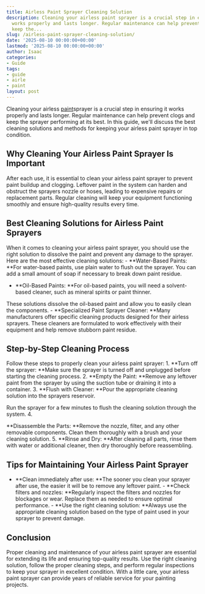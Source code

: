 ```yaml
---
title: Airless Paint Sprayer Cleaning Solution
description: Cleaning your airless paint sprayer is a crucial step in ensuring it
  works properly and lasts longer. Regular maintenance can help prevent clogs and
  keep the...
slug: /airless-paint-sprayer-cleaning-solution/
date: '2025-08-10 00:00:00+00:00'
lastmod: '2025-08-10 00:00:00+00:00'
author: Isaac
categories:
- Guide
tags:
- guide
- airle
- paint
layout: post
---
```

Cleaning your airless [paint](https://pestpolicy.com/airless-paint-sprayer-tips/)sprayer is a crucial step in ensuring it works properly and lasts longer. Regular maintenance can help prevent clogs and keep the sprayer performing at its best. In this guide, we'll discuss the best cleaning solutions and methods for keeping your airless paint sprayer in top condition.

##  Why Cleaning Your Airless Paint Sprayer Is Important

After each use, it is essential to clean your airless paint sprayer to prevent paint buildup and clogging. Leftover paint in the system can harden and obstruct the sprayers nozzle or hoses, leading to expensive repairs or replacement parts. Regular cleaning will keep your equipment functioning smoothly and ensure high-quality results every time.

##  Best Cleaning Solutions for Airless Paint Sprayers

When it comes to cleaning your airless paint sprayer, you should use the right solution to dissolve the paint and prevent any damage to the sprayer. Here are the most effective cleaning solutions: - **Water-Based Paints: **For water-based paints, use plain water to flush out the sprayer. You can add a small amount of soap if necessary to break down paint residue.

- **Oil-Based Paints: **For oil-based paints, you will need a solvent-based cleaner, such as mineral spirits or paint thinner.

These solutions dissolve the oil-based paint and allow you to easily clean the components. - **Specialized Paint Sprayer Cleaner: **Many manufacturers offer specific cleaning products designed for their airless sprayers. These cleaners are formulated to work effectively with their equipment and help remove stubborn paint residue.

##  Step-by-Step Cleaning Process

Follow these steps to properly clean your airless paint sprayer: 1. **Turn off the sprayer: **Make sure the sprayer is turned off and unplugged before starting the cleaning process. 2. **Empty the Paint: **Remove any leftover paint from the sprayer by using the suction tube or draining it into a container. 3. **Flush with Cleaner: **Pour the appropriate cleaning solution into the sprayers reservoir.

Run the sprayer for a few minutes to flush the cleaning solution through the system. 4.

**Disassemble the Parts: **Remove the nozzle, filter, and any other removable components. Clean them thoroughly with a brush and your cleaning solution. 5. **Rinse and Dry: **After cleaning all parts, rinse them with water or additional cleaner, then dry thoroughly before reassembling.

##  Tips for Maintaining Your Airless Paint Sprayer

- **Clean immediately after use: **The sooner you clean your sprayer after use, the easier it will be to remove any leftover paint. - **Check filters and nozzles: **Regularly inspect the filters and nozzles for blockages or wear. Replace them as needed to ensure optimal performance. - **Use the right cleaning solution: **Always use the appropriate cleaning solution based on the type of paint used in your sprayer to prevent damage.

##  Conclusion

Proper cleaning and maintenance of your airless paint sprayer are essential for extending its life and ensuring top-quality results. Use the right cleaning solution, follow the proper cleaning steps, and perform regular inspections to keep your sprayer in excellent condition. With a little care, your airless paint sprayer can provide years of reliable service for your painting projects.